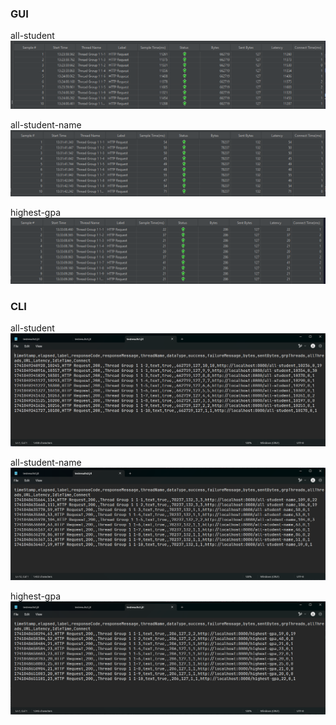 ### GUI

all-student
![/all-student](screenshots/all-student.png)

all-student-name
![/all-student-name](screenshots/all-student-name.png)

highest-gpa
![/highest-gpa](screenshots/highest-gpa.png)

### CLI

all-student
![cli-all-student](screenshots/cli-all-student.png)

all-student-name
![cli-all-student-name](screenshots/cli-all-student-name.png)

highest-gpa
![cli-highest-gpa](screenshots/cli-highest-gpa.png)